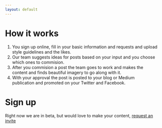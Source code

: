 ```yaml
---
layout: default
---
```


# How it works
1. You sign up online, fill in your basic information and requests and upload style guidelines and the likes.
2. Our team suggests ideas for posts based on your input and you choose which ones to commision.
3. After you commision a post the team goes to work and makes the content and finds beautiful imagery to go along with it.
4. With your approval the post is posted to your blog or Medium publication and promoted on your Twitter and Facebook.

# Sign up

Right now we are in beta, but would love to make your content, [request an invite](mailto:helpdesk@newatoms.com)
